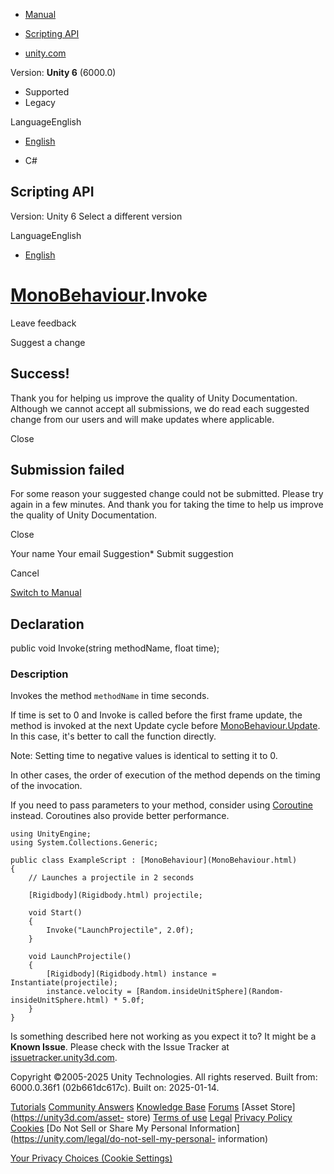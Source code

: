 [ ]()

  * [Manual](../Manual/index.html)
  * [Scripting API](../ScriptReference/index.html)

  * [unity.com](https://unity.com/)

Version: **Unity 6** (6000.0)

  * Supported
  * Legacy

LanguageEnglish

  * [English]()

  * C#

[ ](https://docs.unity3d.com)

## Scripting API

Version: Unity 6 Select a different version

LanguageEnglish

  * [English]()

#  [MonoBehaviour](MonoBehaviour.html).Invoke

Leave feedback

Suggest a change

## Success!

Thank you for helping us improve the quality of Unity Documentation. Although
we cannot accept all submissions, we do read each suggested change from our
users and will make updates where applicable.

Close

## Submission failed

For some reason your suggested change could not be submitted. Please <a>try
again</a> in a few minutes. And thank you for taking the time to help us
improve the quality of Unity Documentation.

Close

Your name Your email Suggestion* Submit suggestion

Cancel

[Switch to Manual](../Manual/class-MonoBehaviour.html "Go to MonoBehaviour
Component in the Manual")

## Declaration

public void Invoke(string methodName, float time);

### Description

Invokes the method `methodName` in time seconds.

If time is set to 0 and Invoke is called before the first frame update, the
method is invoked at the next Update cycle before
[MonoBehaviour.Update](MonoBehaviour.Update.html). In this case, it's better
to call the function directly.  
  
Note: Setting time to negative values is identical to setting it to 0.  
  
In other cases, the order of execution of the method depends on the timing of
the invocation.  
  
If you need to pass parameters to your method, consider using
[Coroutine](Coroutine.html) instead. Coroutines also provide better
performance.

    
    
    using UnityEngine;
    using System.Collections.Generic;  
      
    public class ExampleScript : [MonoBehaviour](MonoBehaviour.html)
    {
        // Launches a projectile in 2 seconds  
      
        [Rigidbody](Rigidbody.html) projectile;  
      
        void Start()
        {
            Invoke("LaunchProjectile", 2.0f);
        }  
      
        void LaunchProjectile()
        {
            [Rigidbody](Rigidbody.html) instance = Instantiate(projectile);
            instance.velocity = [Random.insideUnitSphere](Random-insideUnitSphere.html) * 5.0f;
        }
    }
    

Is something described here not working as you expect it to? It might be a
**Known Issue**. Please check with the Issue Tracker at
[issuetracker.unity3d.com](https://issuetracker.unity3d.com).

Copyright ©2005-2025 Unity Technologies. All rights reserved. Built from:
6000.0.36f1 (02b661dc617c). Built on: 2025-01-14.

[Tutorials](https://unity3d.com/learn) [Community
Answers](https://answers.unity3d.com) [Knowledge
Base](https://support.unity3d.com/hc/en-us)
[Forums](https://forum.unity3d.com) [Asset Store](https://unity3d.com/asset-
store) [Terms of use](https://docs.unity3d.com/Manual/TermsOfUse.html)
[Legal](https://unity.com/legal) [Privacy
Policy](https://unity.com/legal/privacy-policy)
[Cookies](https://unity.com/legal/cookie-policy) [Do Not Sell or Share My
Personal Information](https://unity.com/legal/do-not-sell-my-personal-
information)

[Your Privacy Choices (Cookie Settings)](javascript:void\(0\);)

